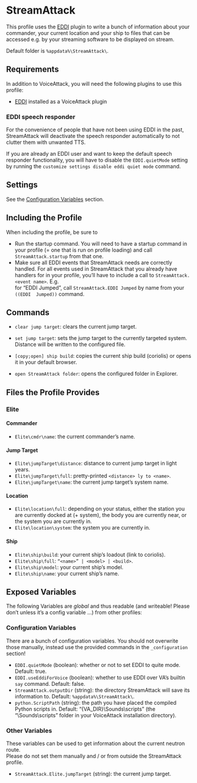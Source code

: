 # StreamAttack #

This profile uses the [EDDI](https://github.com/EDCD/EDI) plugin to write 
a bunch of information about your commander, your current location and your ship 
to files that can be accessed e.g. by your streaming software to be displayed on 
stream.

Default folder is `%appdata%\StreamAttack\`.

## Requirements ##

In addition to VoiceAttack, you will need the following plugins to use this 
profile:

* [EDDI](https://github.com/EDCD/EDDI) installed as a VoiceAttack plugin

### EDDI speech responder ###

For the convenience of people that have not been using EDDI in the past, 
StreamAttack will deactivate the speech responder automatically to not clutter 
them with unwanted TTS.

If you are already an EDDI user and want to keep the default speech responder 
functionality, you will have to disable the `EDDI.quietMode` setting by running 
the `customize settings disable eddi quiet mode` command.

## Settings ##

See the [Configuration Variables](#Configuration-Variables) section.

## Including the Profile ##

When including the profile, be sure to

* Run the startup command. You will need to have a startup command in your 
  profile (= one that is run on profile loading) and call `StreamAttack.startup` 
  from that one.
* Make sure all EDDI events that StreamAttack needs are correctly handled. For 
  all events used in StreamAttack that you already have handlers for in your 
  profile, you’ll have to include a call to `StreamAttack.<event name>`. E.g.  
  for “EDDI Jumped”, call `StreamAttack.EDDI Jumped` by name from your `((EDDI 
  Jumped))` command.

## Commands ##

* `clear jump target`: clears the current jump target.
* `set jump target`: sets the jump target to the currently targeted system. 
  Distance will be written to the configured file.

* `[copy;open] ship build`: copies the current ship build (coriolis) or opens it 
  in your default browser.
* `open StreamAttack folder`: opens the configured folder in Explorer.

## Files the Profile Provides ##

### Elite ###

#### Commander ####

* `Elite\cmdr\name`: the current commander’s name.

#### Jump Target ####

* `Elite\jumpTarget\distance`: distance to current jump target in light years.
* `Elite\jumpTarget\full`: pretty-printed `<distance> ly to <name>`.
* `Elite\jumpTarget\name`: the current jump target’s system name.

#### Location ####

* `Elite\location\full`: depending on your status, either the station you are 
  currently docked at (+ system), the body you are currently near, or the system 
  you are currently in.
* `Elite\location\system`: the system you are currently in.

#### Ship ####

* `Elite\ship\build`: your current ship’s loadout (link to coriolis).
* `Elite\ship\full`: `“<name>” | <model> | <build>`.
* `Elite\ship\model`: your current ship’s model.
* `Elite\ship\name`: your current ship’s name.

## Exposed Variables ##

The following Variables are _global_ and thus readable (and writeable! Please 
don’t unless it’s a config variable …) from other profiles:

### Configuration Variables ###

There are a bunch of configuration variables. You should not overwrite those 
manually, instead use the provided commands in the `_configuration` section!

* `EDDI.quietMode` (boolean): whether or not to set EDDI to quite mode. Default: 
  true.
* `EDDI.useEddiForVoice` (boolean): whether to use EDDI over VA’s builtin `say` 
  command. Default: false.
* `StreamAttack.outputDir` (string): the directory StreamAttack will save its 
  information to. Default: `%appdata%\StreamAttack\`.
* `python.ScriptPath` (string): the path you have placed the compiled Python 
  scripts in.  Default: “{VA_DIR}\Sounds\scripts” (the “\Sounds\scripts” folder 
  in your VoiceAttack installation directory).

### Other Variables ###

These variables can be used to get information about the current neutron route.  
Please do not set them manually and / or from outside the StreamAttack profile.

* `StreamAttack.Elite.jumpTarget` (string): the current jump target.

